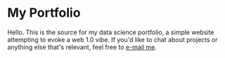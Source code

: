 # My Portfolio
Hello. This is the source for my data science portfolio, a simple website attempting to evoke a web 1.0 vibe. If you'd like to chat about projects or anything else that's relevant, feel free to [e-mail me](mailto:contact_arnav.cc80e@aleeas.com).